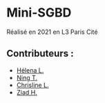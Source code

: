 # Mini-SGBD

Réalisé en 2021 en L3
Paris Cité

<h2>
Contributeurs :
</h2>

<ul>
  <li><a href="https://github.com/Avensi">Hélena L.</a></li>
  <li><a href="https://github.com/KellandTN">Ning T.</a></li>
  <li><a href="https://github.com/LinelinLove">Chrisline L.</a></li>
  <li><a href="https://github.com/Misubata">Ziad H.</a></li>
</ul>
